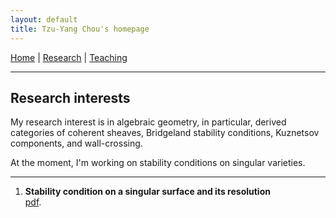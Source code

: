 ```yaml
---
layout: default
title: Tzu-Yang Chou's homepage
---
```


[Home](index.md) | [Research](research.md) | [Teaching](teaching.md)

---


## Research interests

My research interest is in algebraic geometry, in particular, derived categories of coherent sheaves, Bridgeland stability conditions, Kuznetsov components, and wall-crossing.

At the moment, I'm working on stability conditions on singular varieties.

---


1. **Stability condition on a singular surface and its resolution**   
   [pdf](assets/papers/Stability_condition_on_a_singular_surface_and_its_resolution.pdf).

